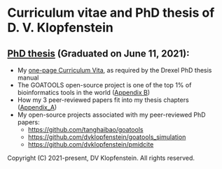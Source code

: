 # Curriculum vitae and PhD thesis of D. V. Klopfenstein

## [PhD thesis](doc/PhD_Thesis.pdf) (Graduated on June 11, 2021):
* My [one-page Curriculum Vita](doc/PhD_Thesis_Curriculum_Vita.pdf), as required by the Drexel PhD thesis manual
* The GOATOOLS open-source project is one of the top 1% of bioinformatics tools in the world ([Appendix B](doc/PhD_Thesis_Appendix_B.pdf)) 
* How my 3 peer-reviewed papers fit into my thesis chapters ([Appendix_A](doc/PhD_Thesis_Appendix_A.pdf))
* My open-source projects associated with my peer-reviewed PhD papers:
  * https://github.com/tanghaibao/goatools
  * https://github.com/dvklopfenstein/goatools_simulation
  * https://github.com/dvklopfenstein/pmidcite

Copyright (C) 2021-present, DV Klopfenstein. All rights reserved.
